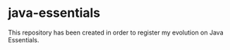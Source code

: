 # java-essentials
This repository has been created in order to register my evolution on Java Essentials.
